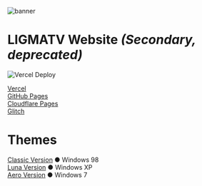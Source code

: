 ![banner](https://socialify.git.ci/LIGMATV/Home/image?description=1&font=Inter&language=1&logo=https://avatars.githubusercontent.com/LIGMATV&name=1&owner=1&pattern=Circuit%20Board&theme=Light)

# LIGMATV Website *(Secondary, deprecated)*

![Vercel Deploy](https://therealsujitk-vercel-badge.vercel.app/?app=ligmatv1&style=flat-square)

[Vercel](https://ligmatv.vercel.app/)  
[GitHub Pages](https://ligmatv.github.io/Home/)  
[Cloudflare Pages](https://ligmatv.pages.dev/)  
[Glitch](https://ligmatv.glitch.me/)  

# Themes

[Classic Version](https://ligmatv.vercel.app/win/98) ● Windows 98  
[Luna Version](https://ligmatv.vercel.app/win/xp.html) ● Windows XP  
[Aero Version](https://ligmatv.vercel.app/win/7.html) ● Windows 7  

